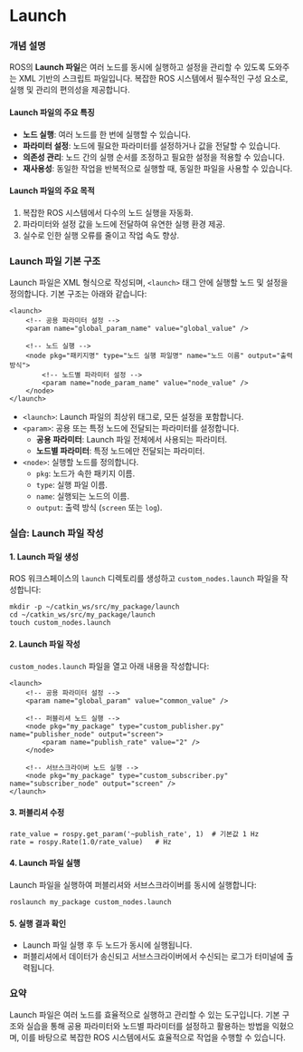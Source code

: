 # Launch

### 개념 설명

ROS의 **Launch 파일**은 여러 노드를 동시에 실행하고 설정을 관리할 수 있도록 도와주는 XML 기반의 스크립트 파일입니다. 복잡한 ROS 시스템에서 필수적인 구성 요소로, 실행 및 관리의 편의성을 제공합니다.

#### **Launch 파일의 주요 특징**

* **노드 실행**: 여러 노드를 한 번에 실행할 수 있습니다.
* **파라미터 설정**: 노드에 필요한 파라미터를 설정하거나 값을 전달할 수 있습니다.
* **의존성 관리**: 노드 간의 실행 순서를 조정하고 필요한 설정을 적용할 수 있습니다.
* **재사용성**: 동일한 작업을 반복적으로 실행할 때, 동일한 파일을 사용할 수 있습니다.

#### **Launch 파일의 주요 목적**

1. 복잡한 ROS 시스템에서 다수의 노드 실행을 자동화.
2. 파라미터와 설정 값을 노드에 전달하여 유연한 실행 환경 제공.
3. 실수로 인한 실행 오류를 줄이고 작업 속도 향상.

### Launch 파일 기본 구조

Launch 파일은 XML 형식으로 작성되며, `<launch>` 태그 안에 실행할 노드 및 설정을 정의합니다. 기본 구조는 아래와 같습니다:

```
<launch>
    <!-- 공용 파라미터 설정 -->
    <param name="global_param_name" value="global_value" />

    <!-- 노드 실행 -->
    <node pkg="패키지명" type="노드 실행 파일명" name="노드 이름" output="출력 방식">
        <!-- 노드별 파라미터 설정 -->
        <param name="node_param_name" value="node_value" />
    </node>
</launch>
```

* `<launch>`: Launch 파일의 최상위 태그로, 모든 설정을 포함합니다.
* `<param>`: 공용 또는 특정 노드에 전달되는 파라미터를 설정합니다.
  * **공용 파라미터**: Launch 파일 전체에서 사용되는 파라미터.
  * **노드별 파라미터**: 특정 노드에만 전달되는 파라미터.
* `<node>`: 실행할 노드를 정의합니다.
  * `pkg`: 노드가 속한 패키지 이름.
  * `type`: 실행 파일 이름.
  * `name`: 실행되는 노드의 이름.
  * `output`: 출력 방식 (`screen` 또는 `log`).

### 실습: Launch 파일 작성

#### 1. Launch 파일 생성

ROS 워크스페이스의 `launch` 디렉토리를 생성하고 `custom_nodes.launch` 파일을 작성합니다:

```
mkdir -p ~/catkin_ws/src/my_package/launch
cd ~/catkin_ws/src/my_package/launch
touch custom_nodes.launch
```

#### 2. Launch 파일 작성

`custom_nodes.launch` 파일을 열고 아래 내용을 작성합니다:

```
<launch>
    <!-- 공용 파라미터 설정 -->
    <param name="global_param" value="common_value" />

    <!-- 퍼블리셔 노드 실행 -->
    <node pkg="my_package" type="custom_publisher.py" name="publisher_node" output="screen">
        <param name="publish_rate" value="2" />
    </node>

    <!-- 서브스크라이버 노드 실행 -->
    <node pkg="my_package" type="custom_subscriber.py" name="subscriber_node" output="screen" />
</launch>
```

#### 3. 퍼블리셔 수정

```
rate_value = rospy.get_param('~publish_rate', 1)  # 기본값 1 Hz
rate = rospy.Rate(1.0/rate_value)   # Hz
```

#### 4. Launch 파일 실행

Launch 파일을 실행하여 퍼블리셔와 서브스크라이버를 동시에 실행합니다:

```
roslaunch my_package custom_nodes.launch
```

#### 5. 실행 결과 확인

* Launch 파일 실행 후 두 노드가 동시에 실행됩니다.
* 퍼블리셔에서 데이터가 송신되고 서브스크라이버에서 수신되는 로그가 터미널에 출력됩니다.

### 요약

Launch 파일은 여러 노드를 효율적으로 실행하고 관리할 수 있는 도구입니다. 기본 구조와 실습을 통해 공용 파라미터와 노드별 파라미터를 설정하고 활용하는 방법을 익혔으며, 이를 바탕으로 복잡한 ROS 시스템에서도 효율적으로 작업을 수행할 수 있습니다.
